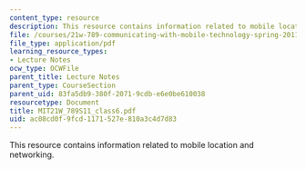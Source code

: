 ```yaml
---
content_type: resource
description: This resource contains information related to mobile location and networking.
file: /courses/21w-789-communicating-with-mobile-technology-spring-2011/ac08cd0f9fcd1171527e810a3c4d7d83_MIT21W_789S11_class6.pdf
file_type: application/pdf
learning_resource_types:
- Lecture Notes
ocw_type: OCWFile
parent_title: Lecture Notes
parent_type: CourseSection
parent_uid: 83fa5db9-380f-2071-9cdb-e6e0be610038
resourcetype: Document
title: MIT21W_789S11_class6.pdf
uid: ac08cd0f-9fcd-1171-527e-810a3c4d7d83
---
```

This resource contains information related to mobile location and networking.

